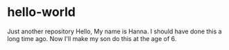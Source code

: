 # hello-world
Just another repository
Hello, My name is Hanna. I should have done this a long time ago. Now I'll make my son do this at the age of 6.
